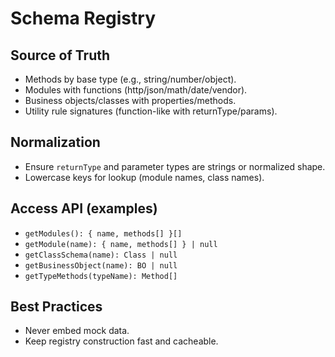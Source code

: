 # Schema Registry

## Source of Truth
- Methods by base type (e.g., string/number/object).
- Modules with functions (http/json/math/date/vendor).
- Business objects/classes with properties/methods.
- Utility rule signatures (function-like with returnType/params).

## Normalization
- Ensure `returnType` and parameter types are strings or normalized shape.
- Lowercase keys for lookup (module names, class names).

## Access API (examples)
- `getModules(): { name, methods[] }[]`
- `getModule(name): { name, methods[] } | null`
- `getClassSchema(name): Class | null`
- `getBusinessObject(name): BO | null`
- `getTypeMethods(typeName): Method[]`

## Best Practices
- Never embed mock data.
- Keep registry construction fast and cacheable.
